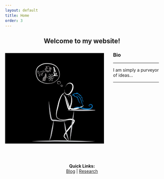 ```yaml
---
layout: default
title: Home
order: 3
---
```

<h2 style="text-align:center;">Welcome to my website! </h2>

<img src="/images/pic1.png" align=left style="width:324px;height:297px;margin-top:10px;margin-right:30px"/>


### Bio
------------------------------------
I am simply a purveyor of ideas...

------------------------------------
<br>
<br>
<br>
<br>
<br>
<br>
<br>
<br>
<br>
<br>
<br>
<br>
<br>
<br>

<p align="center">
  <b>Quick Links:</b><br>
  <a href="http://non-singularity.github.io/Blog">Blog</a> |
  <a href="http://non-singularity.github.io/Research">Research</a>
  <br><br>
</p>
